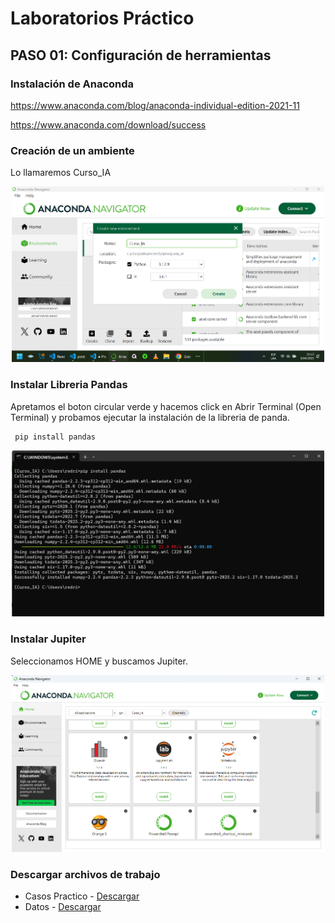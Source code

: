 # Laboratorios Práctico

## PASO 01: Configuración de herramientas 

### Instalación de Anaconda

https://www.anaconda.com/blog/anaconda-individual-edition-2021-11 

https://www.anaconda.com/download/success

### Creación de un ambiente

Lo llamaremos Curso_IA

<p align="center">
<img src="img/crear_ambiente.png" width="500">
</p>

### Instalar Libreria Pandas

Apretamos el boton circular verde y hacemos click en Abrir Terminal (Open Terminal) y probamos ejecutar la instalación de la libreria de panda.

```
 pip install pandas
```

<p align="center">
<img src="img/instalacion_pandas.png" width="500">
</p>

### Instalar Jupiter

Seleccionamos HOME y buscamos Jupiter.

<p align="center">
<img src="img/instalacion_jupiter.png" width="500">
</p>


### Descargar archivos de trabajo
- Casos Practico - [Descargar](https://drive.google.com/file/d/1WQy0Ggc0EUJSDx7n6RhJz78fgjSwOZwr/view?usp=sharing)
- Datos - [Descargar](https://drive.google.com/file/d/1NhlzPS0VeVj4x1oSFYHK3t-5IArzF2Vh/view?usp=sharing)



